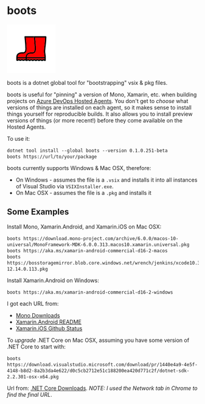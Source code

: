 # boots

![boots](icon.png)

boots is a dotnet global tool for "bootstrapping" vsix & pkg files.

boots is useful for "pinning" a version of Mono, Xamarin, etc. when building projects on [Azure DevOps Hosted Agents](https://docs.microsoft.com/en-us/azure/devops/pipelines/agents/agents?view=azure-devops). You don't get to _choose_ what versions of things are installed on each agent, so it makes sense to install things yourself for reproducible builds. It also allows you to install preview versions of things (or more recent!) before they come available on the Hosted Agents.

To use it:

    dotnet tool install --global boots --version 0.1.0.251-beta
    boots https://url/to/your/package

boots currently supports Windows & Mac OSX, therefore:

* On Windows - assumes the file is a `.vsix` and installs it into all instances of Visual Studio via `VSIXInstaller.exe`.
* On Mac OSX - assumes the file is a `.pkg` and installs it

## Some Examples

Install Mono, Xamarin.Android, and Xamarin.iOS on Mac OSX:

    boots https://download.mono-project.com/archive/6.0.0/macos-10-universal/MonoFramework-MDK-6.0.0.313.macos10.xamarin.universal.pkg
    boots https://aka.ms/xamarin-android-commercial-d16-2-macos
    boots https://bosstoragemirror.blob.core.windows.net/wrench/jenkins/xcode10.3/72cb587a39c12dfaa20cd5a0b1eb60a908ff88a6/1/package/xamarin.ios-12.14.0.113.pkg

Install Xamarin.Android on Windows:

    boots https://aka.ms/xamarin-android-commercial-d16-2-windows

I got each URL from:

* [Mono Downloads](https://www.mono-project.com/download/stable/#download-mac)
* [Xamarin.Android README](https://github.com/xamarin/xamarin-android)
* [Xamarin.iOS Github Status](https://github.com/xamarin/xamarin-macios/commits/d16-2)

To _upgrade_ .NET Core on Mac OSX, assuming you have some version of .NET Core to start with:

    boots https://download.visualstudio.microsoft.com/download/pr/1440e4a9-4e5f-4148-b8d2-8a2b3da4e622/d0c5cb2712e51c188200ea420d771c2f/dotnet-sdk-2.2.301-osx-x64.pkg

Url from: [.NET Core Downloads](https://dotnet.microsoft.com/download/dotnet-core/2.2). _NOTE: I used the Network tab in Chrome to find the final URL_.
